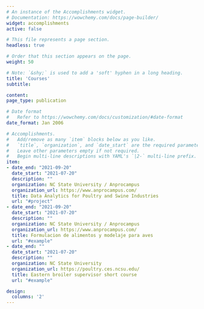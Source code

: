 ```yaml
---
# An instance of the Accomplishments widget.
# Documentation: https://wowchemy.com/docs/page-builder/
widget: accomplishments
active: false

# This file represents a page section.
headless: true

# Order that this section appears on the page.
weight: 50

# Note: `&shy;` is used to add a 'soft' hyphen in a long heading.
title: 'Courses'
subtitle:

content: 
page_type: publication

# Date format
#   Refer to https://wowchemy.com/docs/customization/#date-format
date_format: Jan 2006

# Accomplishments.
#   Add/remove as many `item` blocks below as you like.
#   `title`, `organization`, and `date_start` are the required parameters.
#   Leave other parameters empty if not required.
#   Begin multi-line descriptions with YAML's `|2-` multi-line prefix.
item:
- date_end: "2021-09-20"
  date_start: "2021-07-20"
  description: ""
  organization: NC State University / Anprocampus
  organization_url: https://www.anprocampus.com/
  title: Data Analytics for Poultry and Swine Industries
  url: "#project"
- date_end: "2021-09-20"
  date_start: "2021-07-20"
  description: ""
  organization: NC State University / Anprocampus
  organization_url: https://www.anprocampus.com/
  title: Formulacion de alimentos y modelaje para aves
  url: "#example"
- date_end: ""
  date_start: "2021-07-20"
  description: ""
  organization: NC State University
  organization_url: https://poultry.ces.ncsu.edu/
  title: Eastern broiler supervisor short course
  url: "#example"

design:
  columns: '2' 
---
```

